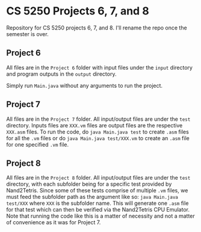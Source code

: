 # CS 5250 Projects 6, 7, and 8
Repository for CS 5250 projects 6, 7, and 8. I'll rename the repo once the semester is over.

## Project 6
All files are in the ```Project 6``` folder with input files under the ```input``` directory and program outputs in the ```output``` directory.

Simply run ```Main.java``` without any arguments to run the project.

## Project 7
All files are in the ```Project 7``` folder. All input/output files are under the ```test``` directory. Inputs files are ```XXX.vm``` files are output files are the respective ```XXX.asm``` files. To run the code, do ```java Main.java test``` to create ```.asm``` files for all the ```.vm``` files or do ```java Main.java test/XXX.vm``` to create an ```.asm``` file for one specified ```.vm``` file.

## Project 8
All files are in the ```Project 8``` folder. All input/output files are under the ```test``` directory, with each subfolder being for a specific test provided by Nand2Tetris. Since some of these tests comprise of multiple ```.vm``` files, we must feed the subfolder path as the argument like so: ```java Main.java test/XXX``` where ```XXX``` is the subfolder name. This will generate one ```.asm``` file for that test which can then be verified via the Nand2Tetris CPU Emulator. Note that running the code like this is a matter of necessity and not a matter of convenience as it was for Project 7.